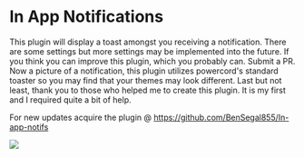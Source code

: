 # In App Notifications

This plugin will display a toast amongst you receiving a notification. There are some settings but more settings may be implemented into the future. If you think you can improve this plugin, which you probably can. Submit a PR. Now a picture of a notification, this plugin utilizes powercord's standard toaster so you may find that your themes may look different. Last but not least, thank you to those who helped me to create this plugin. It is my first and I required quite a bit of help.


For new updates acquire the plugin @ https://github.com/BenSegal855/In-app-notifs


![](https://cdn.discordapp.com/attachments/739929093553782936/758794640186408980/unknown.png)
 
